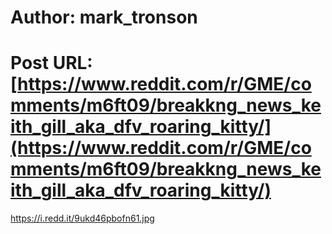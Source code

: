 # Author: mark_tronson
# Post URL: [https://www.reddit.com/r/GME/comments/m6ft09/breakkng_news_keith_gill_aka_dfv_roaring_kitty/](https://www.reddit.com/r/GME/comments/m6ft09/breakkng_news_keith_gill_aka_dfv_roaring_kitty/)


https://i.redd.it/9ukd46pbofn61.jpg